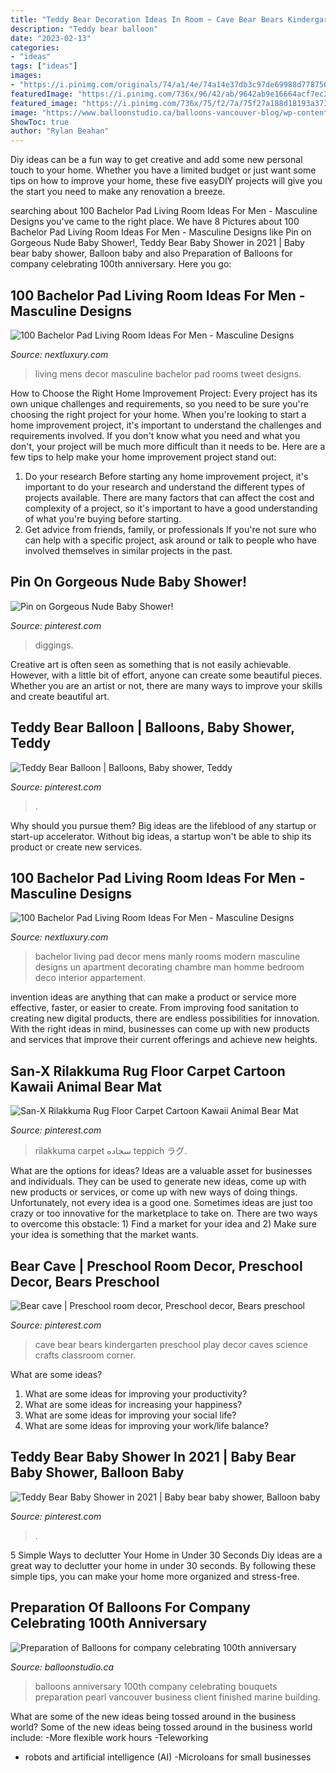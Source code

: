```yaml
---
title: "Teddy Bear Decoration Ideas In Room ~ Cave Bear Bears Kindergarten Preschool Play Decor Caves Science Crafts Classroom Corner"
description: "Teddy bear balloon"
date: "2023-02-13"
categories:
- "ideas"
tags: ["ideas"]
images:
- "https://i.pinimg.com/originals/74/a1/4e/74a14e37db3c97de69988d778756ca73.jpg"
featuredImage: "https://i.pinimg.com/736x/96/42/ab/9642ab9e16664acf7ec229f1976eef3a.jpg"
featured_image: "https://i.pinimg.com/736x/75/f2/7a/75f27a188d18193a373531c0de94b3cd.jpg"
image: "https://www.balloonstudio.ca/balloons-vancouver-blog/wp-content/uploads/2012/12/100th-Anniversary.jpg"
ShowToc: true
author: "Rylan Beahan"
---
```



Diy ideas can be a fun way to get creative and add some new personal touch to your home. Whether you have a limited budget or just want some tips on how to improve your home, these five easyDIY projects will give you the start you need to make any renovation a breeze.

	

		
searching about 100 Bachelor Pad Living Room Ideas For Men - Masculine Designs you've came to the right place. We have 8 Pictures about 100 Bachelor Pad Living Room Ideas For Men - Masculine Designs like Pin on Gorgeous Nude Baby Shower!, Teddy Bear Baby Shower in 2021 | Baby bear baby shower, Balloon baby and also Preparation of Balloons for company celebrating 100th anniversary. Here you go:
		
    
## 100 Bachelor Pad Living Room Ideas For Men - Masculine Designs

<img loading=lazy src="http://nextluxury.com/wp-content/uploads/mens-home-decor-living-rooms.jpg" onerror="this.onerror=null;this.src='https://tse4.mm.bing.net/th?id=OIP.qoUi294gPqU0Io1L6rPTCQHaJ3&amp;pid=15.1';" alt="100 Bachelor Pad Living Room Ideas For Men - Masculine Designs">

_Source: nextluxury.com_

>living mens decor masculine bachelor pad rooms tweet designs. 

	

How to Choose the Right Home Improvement Project: Every project has its own unique challenges and requirements, so you need to be sure you're choosing the right project for your home.
When you're looking to start a home improvement project, it's important to understand the challenges and requirements involved. If you don't know what you need and what you don't, your project will be much more difficult than it needs to be. Here are a few tips to help make your home improvement project stand out:
1. Do your research
Before starting any home improvement project, it's important to do your research and understand the different types of projects available. There are many factors that can affect the cost and complexity of a project, so it's important to have a good understanding of what you're buying before starting.
2. Get advice from friends, family, or professionals
If you're not sure who can help with a specific project, ask around or talk to people who have involved themselves in similar projects in the past.

    
## Pin On Gorgeous Nude Baby Shower!

<img loading=lazy src="https://i.pinimg.com/736x/96/42/ab/9642ab9e16664acf7ec229f1976eef3a.jpg" onerror="this.onerror=null;this.src='https://tse4.mm.bing.net/th?id=OIP.L-FTZiyNdDgi4VDvIW9M3gHaMH&amp;pid=15.1';" alt="Pin on Gorgeous Nude Baby Shower!">

_Source: pinterest.com_

>diggings. 

	

Creative art is often seen as something that is not easily achievable. However, with a little bit of effort, anyone can create some beautiful pieces. Whether you are an artist or not, there are many ways to improve your skills and create beautiful art.

    
## Teddy Bear Balloon | Balloons, Baby Shower, Teddy

<img loading=lazy src="https://i.pinimg.com/originals/74/a1/4e/74a14e37db3c97de69988d778756ca73.jpg" onerror="this.onerror=null;this.src='https://tse4.mm.bing.net/th?id=OIP.B85Lkl-ZvX6r4l1GuEM2YQHaKb&amp;pid=15.1';" alt="Teddy Bear Balloon | Balloons, Baby shower, Teddy">

_Source: pinterest.com_

>. 

	

Why should you pursue them?
Big ideas are the lifeblood of any startup or start-up accelerator. Without big ideas, a startup won't be able to ship its product or create new services.

    
## 100 Bachelor Pad Living Room Ideas For Men - Masculine Designs

<img loading=lazy src="http://nextluxury.com/wp-content/uploads/manly-mens-bachelor-pad-living-room-decor-ideas.jpg" onerror="this.onerror=null;this.src='https://tse1.mm.bing.net/th?id=OIP.HIx6hmozsQHa_MfakX-5bAHaKQ&amp;pid=15.1';" alt="100 Bachelor Pad Living Room Ideas For Men - Masculine Designs">

_Source: nextluxury.com_

>bachelor living pad decor mens manly rooms modern masculine designs un apartment decorating chambre man homme bedroom deco interior appartement. 

	

invention ideas are anything that can make a product or service more effective, faster, or easier to create. From improving food sanitation to creating new digital products, there are endless possibilities for innovation. With the right ideas in mind, businesses can come up with new products and services that improve their current offerings and achieve new heights.

    
## San-X Rilakkuma Rug Floor Carpet Cartoon Kawaii Animal Bear Mat

<img loading=lazy src="https://i.pinimg.com/736x/2d/8b/79/2d8b79deb75f3ba74ae936809c40f316--rilakkuma-mat.jpg" onerror="this.onerror=null;this.src='https://tse2.mm.bing.net/th?id=OIP.YZ_MpFosQ5BsjgJV785PBwEsD7&amp;pid=15.1';" alt="San-X Rilakkuma Rug Floor Carpet Cartoon Kawaii Animal Bear Mat">

_Source: pinterest.com_

>rilakkuma carpet سجاده teppich ラグ. 

	

What are the options for ideas?
Ideas are a valuable asset for businesses and individuals. They can be used to generate new ideas, come up with new products or services, or come up with new ways of doing things. Unfortunately, not every idea is a good one. Sometimes ideas are just too crazy or too innovative for the marketplace to take on. There are two ways to overcome this obstacle: 1) Find a market for your idea and 2) Make sure your idea is something that the market wants.

    
## Bear Cave | Preschool Room Decor, Preschool Decor, Bears Preschool

<img loading=lazy src="https://i.pinimg.com/736x/a5/d8/cc/a5d8cc674f26b89008cbdea5e0ed4bc7--class-room-teddy-bears.jpg" onerror="this.onerror=null;this.src='https://tse4.mm.bing.net/th?id=OIP.t05wD7LaviGZHwyqmQoyZAAAAA&amp;pid=15.1';" alt="Bear cave | Preschool room decor, Preschool decor, Bears preschool">

_Source: pinterest.com_

>cave bear bears kindergarten preschool play decor caves science crafts classroom corner. 

	

What are some ideas?
1. What are some ideas for improving your productivity? 
2. What are some ideas for increasing your happiness? 
3. What are some ideas for improving your social life? 
4. What are some ideas for improving your work/life balance?

    
## Teddy Bear Baby Shower In 2021 | Baby Bear Baby Shower, Balloon Baby

<img loading=lazy src="https://i.pinimg.com/736x/75/f2/7a/75f27a188d18193a373531c0de94b3cd.jpg" onerror="this.onerror=null;this.src='https://tse1.mm.bing.net/th?id=OIP.K8BjHzGvxlezi0sFYQoDSgHaHa&amp;pid=15.1';" alt="Teddy Bear Baby Shower in 2021 | Baby bear baby shower, Balloon baby">

_Source: pinterest.com_

>. 

	

5 Simple Ways to declutter Your Home in Under 30 Seconds
Diy ideas are a great way to declutter your home in under 30 seconds. By following these simple tips, you can make your home more organized and stress-free.

    
## Preparation Of Balloons For Company Celebrating 100th Anniversary

<img loading=lazy src="https://www.balloonstudio.ca/balloons-vancouver-blog/wp-content/uploads/2012/12/100th-Anniversary.jpg" onerror="this.onerror=null;this.src='https://tse1.mm.bing.net/th?id=OIP.qQsjnmYwOEWjaraeQa0w_QHaE8&amp;pid=15.1';" alt="Preparation of Balloons for company celebrating 100th anniversary">

_Source: balloonstudio.ca_

>balloons anniversary 100th company celebrating bouquets preparation pearl vancouver business client finished marine building. 

	

What are some of the new ideas being tossed around in the business world?
Some of the new ideas being tossed around in the business world include: 
-More flexible work hours 
-Teleworking 
- robots and artificial intelligence (AI) 
-Microloans for small businesses

